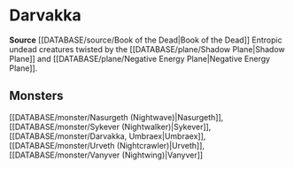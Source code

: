 ﻿---
id: '422'
name: Darvakka
rarity: Common
source: '[[DATABASE/source/Book of the Dead|Book of the Dead]]'
trait:
- Darvakka
type: Trait

---
# Darvakka

**Source** [[DATABASE/source/Book of the Dead|Book of the Dead]]
Entropic undead creatures twisted by the [[DATABASE/plane/Shadow Plane|Shadow Plane]] and [[DATABASE/plane/Negative Energy Plane|Negative Energy Plane]].

## Monsters

[[DATABASE/monster/Nasurgeth (Nightwave)|Nasurgeth]], [[DATABASE/monster/Sykever (Nightwalker)|Sykever]], [[DATABASE/monster/Darvakka, Umbraex|Umbraex]], [[DATABASE/monster/Urveth (Nightcrawler)|Urveth]], [[DATABASE/monster/Vanyver (Nightwing)|Vanyver]]